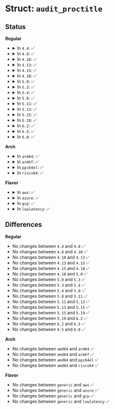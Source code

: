 # Struct: <code>audit_proctitle</code>

## Status
<b>Regular</b>
<ul>
<li>
<details>
<summary>In <code>4.4</code>: ✅</summary>

```c
struct audit_proctitle {
    int len;
    char *value;
};
```
</details>
</li>
<li>
<details>
<summary>In <code>4.8</code>: ✅</summary>

```c
struct audit_proctitle {
    int len;
    char *value;
};
```
</details>
</li>
<li>
<details>
<summary>In <code>4.10</code>: ✅</summary>

```c
struct audit_proctitle {
    int len;
    char *value;
};
```
</details>
</li>
<li>
<details>
<summary>In <code>4.13</code>: ✅</summary>

```c
struct audit_proctitle {
    int len;
    char *value;
};
```
</details>
</li>
<li>
<details>
<summary>In <code>4.15</code>: ✅</summary>

```c
struct audit_proctitle {
    int len;
    char *value;
};
```
</details>
</li>
<li>
<details>
<summary>In <code>4.18</code>: ✅</summary>

```c
struct audit_proctitle {
    int len;
    char *value;
};
```
</details>
</li>
<li>
<details>
<summary>In <code>5.0</code>: ✅</summary>

```c
struct audit_proctitle {
    int len;
    char *value;
};
```
</details>
</li>
<li>
<details>
<summary>In <code>5.3</code>: ✅</summary>

```c
struct audit_proctitle {
    int len;
    char *value;
};
```
</details>
</li>
<li>
<details>
<summary>In <code>5.4</code>: ✅</summary>

```c
struct audit_proctitle {
    int len;
    char *value;
};
```
</details>
</li>
<li>
<details>
<summary>In <code>5.8</code>: ✅</summary>

```c
struct audit_proctitle {
    int len;
    char *value;
};
```
</details>
</li>
<li>
<details>
<summary>In <code>5.11</code>: ✅</summary>

```c
struct audit_proctitle {
    int len;
    char *value;
};
```
</details>
</li>
<li>
<details>
<summary>In <code>5.13</code>: ✅</summary>

```c
struct audit_proctitle {
    int len;
    char *value;
};
```
</details>
</li>
<li>
<details>
<summary>In <code>5.15</code>: ✅</summary>

```c
struct audit_proctitle {
    int len;
    char *value;
};
```
</details>
</li>
<li>
<details>
<summary>In <code>5.19</code>: ✅</summary>

```c
struct audit_proctitle {
    int len;
    char *value;
};
```
</details>
</li>
<li>
<details>
<summary>In <code>6.2</code>: ✅</summary>

```c
struct audit_proctitle {
    int len;
    char *value;
};
```
</details>
</li>
<li>
<details>
<summary>In <code>6.5</code>: ✅</summary>

```c
struct audit_proctitle {
    int len;
    char *value;
};
```
</details>
</li>
<li>
<details>
<summary>In <code>6.8</code>: ✅</summary>

```c
struct audit_proctitle {
    int len;
    char *value;
};
```
</details>
</li>
</ul>
<b>Arch</b>
<ul>
<li>
<details>
<summary>In <code>arm64</code>: ✅</summary>

```c
struct audit_proctitle {
    int len;
    char *value;
};
```
</details>
</li>
<li>
<details>
<summary>In <code>armhf</code>: ✅</summary>

```c
struct audit_proctitle {
    int len;
    char *value;
};
```
</details>
</li>
<li>
<details>
<summary>In <code>ppc64el</code>: ✅</summary>

```c
struct audit_proctitle {
    int len;
    char *value;
};
```
</details>
</li>
<li>
<details>
<summary>In <code>riscv64</code>: ✅</summary>

```c
struct audit_proctitle {
    int len;
    char *value;
};
```
</details>
</li>
</ul>
<b>Flavor</b>
<ul>
<li>
<details>
<summary>In <code>aws</code>: ✅</summary>

```c
struct audit_proctitle {
    int len;
    char *value;
};
```
</details>
</li>
<li>
<details>
<summary>In <code>azure</code>: ✅</summary>

```c
struct audit_proctitle {
    int len;
    char *value;
};
```
</details>
</li>
<li>
<details>
<summary>In <code>gcp</code>: ✅</summary>

```c
struct audit_proctitle {
    int len;
    char *value;
};
```
</details>
</li>
<li>
<details>
<summary>In <code>lowlatency</code>: ✅</summary>

```c
struct audit_proctitle {
    int len;
    char *value;
};
```
</details>
</li>
</ul>

## Differences
<b>Regular</b>
<ul>
<li>
No changes between <code>4.4</code> and <code>4.8</code> ✅
</li>
<li>
No changes between <code>4.8</code> and <code>4.10</code> ✅
</li>
<li>
No changes between <code>4.10</code> and <code>4.13</code> ✅
</li>
<li>
No changes between <code>4.13</code> and <code>4.15</code> ✅
</li>
<li>
No changes between <code>4.15</code> and <code>4.18</code> ✅
</li>
<li>
No changes between <code>4.18</code> and <code>5.0</code> ✅
</li>
<li>
No changes between <code>5.0</code> and <code>5.3</code> ✅
</li>
<li>
No changes between <code>5.3</code> and <code>5.4</code> ✅
</li>
<li>
No changes between <code>5.4</code> and <code>5.8</code> ✅
</li>
<li>
No changes between <code>5.8</code> and <code>5.11</code> ✅
</li>
<li>
No changes between <code>5.11</code> and <code>5.13</code> ✅
</li>
<li>
No changes between <code>5.13</code> and <code>5.15</code> ✅
</li>
<li>
No changes between <code>5.15</code> and <code>5.19</code> ✅
</li>
<li>
No changes between <code>5.19</code> and <code>6.2</code> ✅
</li>
<li>
No changes between <code>6.2</code> and <code>6.5</code> ✅
</li>
<li>
No changes between <code>6.5</code> and <code>6.8</code> ✅
</li>
</ul>
<b>Arch</b>
<ul>
<li>
No changes between <code>amd64</code> and <code>arm64</code> ✅
</li>
<li>
No changes between <code>amd64</code> and <code>armhf</code> ✅
</li>
<li>
No changes between <code>amd64</code> and <code>ppc64el</code> ✅
</li>
<li>
No changes between <code>amd64</code> and <code>riscv64</code> ✅
</li>
</ul>
<b>Flavor</b>
<ul>
<li>
No changes between <code>generic</code> and <code>aws</code> ✅
</li>
<li>
No changes between <code>generic</code> and <code>azure</code> ✅
</li>
<li>
No changes between <code>generic</code> and <code>gcp</code> ✅
</li>
<li>
No changes between <code>generic</code> and <code>lowlatency</code> ✅
</li>
</ul>
